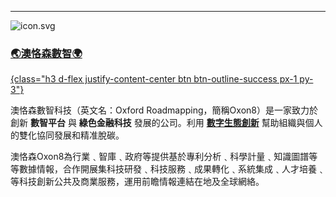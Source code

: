 
---

<div class="row d-flex justify-content-center flex-row"><div class="col-4">

![icon.svg](icon.svg)
<a href="https://oxon8.netlify.app" class=" h1 text-center">

###  🌏澳恪森數智🌍
{class="h3 d-flex justify-content-center btn btn-outline-success px-1 py-3"}
</a>

</div>
<div class="col-8">

澳恪森數智科技（英文名：Oxford Roadmapping，簡稱Oxon8）是一家致力於創新 **數智平台** 與 **綠色金融科技** 發展的公司。利用 **[數字生態創新](https://www.itu.int/dms_pub/itu-d/opb/inno/D-INNO-TOOLKIT.2-2020-PDF-C.pdf)** 幫助組織與個人的雙化協同發展和精准脫碳。

澳恪森Oxon8為行業﹑智庫﹑政府等提供基於專利分析﹑科學計量﹑知識圖譜等等數據情報，合作開展集科技研發﹑科技服務﹑成果轉化﹑系統集成﹑人才培養﹑等科技創新公共及商業服務，運用前瞻情報連結在地及全球網絡。

</div>
</div>
